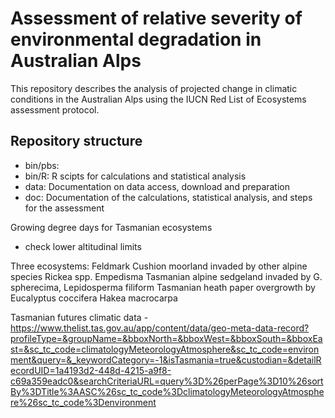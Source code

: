 # Assessment of relative severity of environmental degradation in Australian Alps

This repository describes the analysis of projected change in climatic conditions in the Australian Alps using the IUCN Red List of Ecosystems assessment protocol.

## Repository structure

* bin/pbs:
* bin/R: R scipts for calculations and statistical analysis
* data: Documentation on data access, download and preparation
* doc: Documentation of the calculations, statistical analysis, and steps for the assessment


Growing degree days for Tasmanian ecosystems

- check lower altitudinal limits

Three ecosystems:
Feldmark
Cushion moorland invaded by other alpine species Rickea spp. Empedisma
Tasmanian alpine sedgeland invaded by G. spherecima, Lepidosperma filiform
Tasmanian heath paper overgrowth by Eucalyptus coccifera  Hakea macrocarpa

Tasmanian futures climatic data - https://www.thelist.tas.gov.au/app/content/data/geo-meta-data-record?profileType=&groupName=&bboxNorth=&bboxWest=&bboxSouth=&bboxEast=&sc_tc_code=climatologyMeteorologyAtmosphere&sc_tc_code=environment&query=&_keywordCategory=-1&isTasmania=true&custodian=&detailRecordUID=1a4193d2-448d-4215-a9f8-c69a359eadc0&searchCriteriaURL=query%3D%26perPage%3D10%26sortBy%3DTitle%3AASC%26sc_tc_code%3DclimatologyMeteorologyAtmosphere%26sc_tc_code%3Denvironment
